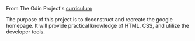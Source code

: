 From The Odin Project's [curriculum](http://www.theodinproject.com/courses/web-development-101/lessons/html-css)

The purpose of this project is to deconstruct and recreate the google homepage.  It will provide practical knowledge of HTML, CSS, and utilize the developer tools.
